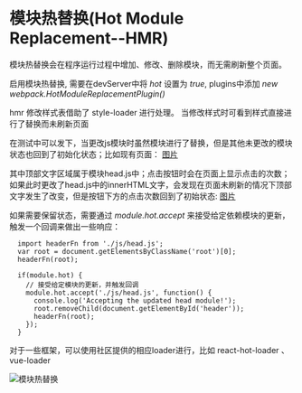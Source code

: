 # 模块热替换(Hot Module Replacement--HMR)

模块热替换会在程序运行过程中增加、修改、删除模块，而无需刷新整个页面。

启用模块热替换, 需要在devServer中将 *hot* 设置为 *true*, plugins中添加 *new webpack.HotModuleReplacementPlugin()*

hmr 修改样式表借助了 style-loader 进行处理。 当修改样式时可看到样式直接进行了替换而未刷新页面

在测试中可以发下，当更改js模块时虽然模块进行了替换，但是其他未更改的模块状态也回到了初始化状态；比如现有页面：
[图片](./imgs/hmr1.png)

其中顶部文字区域属于模块head.js中；点击按钮时会在页面上显示点击的次数；如果此时更改了head.js中的innerHTML文字，会发现在页面未刷新的情况下顶部文字发生了改变，但是按钮下方的点击次数回到了初始状态:
[图片](./imgs/hmr2.png)

如果需要保留状态，需要通过 *module.hot.accept* 来接受给定依赖模块的更新，触发一个回调来做出一些响应：
```
  import headerFn from './js/head.js';
  var root = document.getElementsByClassName('root')[0];
  headerFn(root);

  if(module.hot) {
    // 接受给定模块的更新，并触发回调
    module.hot.accept('./js/head.js', function() {
      console.log('Accepting the updated head module!');
      root.removeChild(document.getElementById('header'));
      headerFn(root);
    });
  }

```
对于一些框架，可以使用社区提供的相应loader进行，比如 react-hot-loader 、vue-loader

![模块热替换](https://www.webpackjs.com/guides/hot-module-replacement/)
